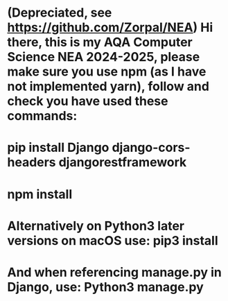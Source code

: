 # (Depreciated, see https://github.com/Zorpal/NEA) Hi there, this is my AQA Computer Science NEA 2024-2025, please make sure you use npm (as I have not implemented yarn), follow and check you have used these commands:

# pip install Django django-cors-headers djangorestframework
# npm install 

# Alternatively on Python3 later versions on macOS use: pip3 install <your package>
# And when referencing manage.py in Django, use: Python3 manage.py <your argument>
